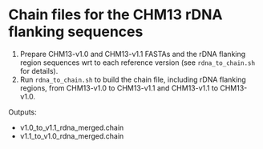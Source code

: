 # Chain files for the CHM13 rDNA flanking sequences

1. Prepare CHM13-v1.0 and CHM13-v1.1 FASTAs and the rDNA flanking region sequences wrt to each reference version (see `rdna_to_chain.sh` for details).
2. Run `rdna_to_chain.sh` to build the chain file, including rDNA flanking regions, from CHM13-v1.0 to CHM13-v1.1 and CHM13-v1.1 to CHM13-v1.0.

Outputs:
- v1.0_to_v1.1_rdna_merged.chain
- v1.1_to_v1.0_rdna_merged.chain
